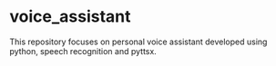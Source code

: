 # voice_assistant
This repository focuses on personal voice assistant developed using python, speech recognition and pyttsx.
